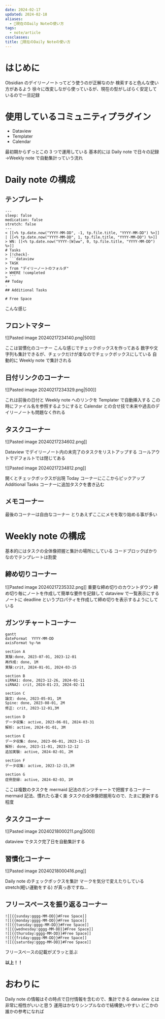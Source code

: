 ```yaml
---
date: 2024-02-17
updated: 2024-02-18
aliases:
  - 📘現在のDaily Noteの使い方
tags:
  - note/article
cssclasses: 
title: 📘現在のDaily Noteの使い方
---
```


# はじめに

Obsidian のデイリーノートってどう使うのが正解なのか
検索すると色んな使い方があるよう
徐々に改変しながら使っているが、現在の型がしばらく安定しているので一旦記録

# 使用しているコミュニティプラグイン

- Dataview
- Templater
- Calendar

最初期からずっとこの 3 つで運用している
基本的には Daily note で日々の記録→Weekly note で自動集計っていう流れ

# Daily note の構成

## テンプレート

```
---
sleep: false
medication: false
stretch: false
---
< [[<% tp.date.now("YYYY-MM-DD", -1, tp.file.title, "YYYY-MM-DD") %>]] | [[<% tp.date.now("YYYY-MM-DD", 1, tp.file.title, "YYYY-MM-DD") %>]] > WN: [[<% tp.date.now("YYYY-[W]ww", 0, tp.file.title, "YYYY-MM-DD") %>]]
# Tasks
> [!check]-
> ```dataview
> TASK
> from "デイリーノートのフォルダ"
> WHERE !completed
> ```
## Today
- 
## Additional Tasks

# Free Space
```

こんな感じ

## フロントマター

![[Pasted image 20240217234140.png|500]]

ここは習慣化のコーナー
こんな感じでチェックボックスを作ってある
数字や文字列も集計できるが、チェックだけが楽なのでチェックボックスにしている
自動的に Weekly note で集計される

## 日付リンクのコーナー

![[Pasted image 20240217234329.png|500]]

これは前後の日付と Weekly note へのリンクを Templater で自動挿入する
この時にファイル名を参照するようにすると Calendar との合せ技で未来や過去のデイリーノートも問題なく作れる

## タスクコーナー

![[Pasted image 20240217234602.png]]

Dataview でデイリーノート内の未完了のタスクをリストアップする
コールアウトでデフォルトでは閉じてある

![[Pasted image 20240217234812.png]]

開くとチェックボックスが出現
Today コーナーにここからピックアップ
Additional Tasks コーナーに追加タスクを書き込む

## メモコーナー

最後のコーナーは自由なコーナー
とりあえずここにメモを取り始める事が多い

# Weekly note の構成

基本的にはタスクの全体像把握と集計の場所にしている
コードブロックばかりなのでテンプレートは割愛

## 締め切りコーナー

![[Pasted image 20240217235332.png]]
重要な締め切りのカウントダウン
締め切り毎にノートを作成して簡単な要件を記録して dataview で一覧表示にする
ノートに deadline というプロパティを作成して締め切りを表示するようにしている

## ガンツチャートコーナー

```mermaid
gantt
dateFormat  YYYY-MM-DD
axisFormat %y-%m

section A
実験:done, 2023-07-01, 2023-12-01
再作成: done, 1M
実験:crit, 2024-01-01, 2024-03-15

section B
siRNA1: done, 2023-12-26, 2024-01-11
siRNA2: crit, 2024-01-23, 2024-02-11

section C
論文: done, 2023-05-01, 1M
Spine: done, 2023-08-01, 2M
修正: crit, 2023-12-01,3M

section D
データ収集: active, 2023-06-01, 2024-03-31
解析: active, 2024-01-01, 3M

section E
データ収集: done, 2023-06-01, 2023-11-15
解析: done, 2023-11-01, 2023-12-12
追加実験: active, 2024-02-01, 2M

section F
データ収集: active, 2023-12-15,3M

section G
症例登録: active, 2024-02-03, 1M
```

ここは複数のタスクを mermaid 記法のガンツチャートで把握するコーナー
mermaid 記法、慣れたら凄く楽
タスクの全体像把握用なので、たまに更新する程度

## タスクコーナー

![[Pasted image 20240218000211.png|500]]

dataview でタスク完了日を自動集計する

## 習慣化コーナー

![[Pasted image 20240218000416.png]]

Daily note のチェックボックスを集計
マークを気分で変えたりしている
stretch(軽い運動をする) が真っ赤ですね...

## フリースペースを振り返るコーナー

```
![[{{sunday:gggg-MM-DD}}#Free Space]]
![[{{monday:gggg-MM-DD}}#Free Space]]
![[{{tuesday:gggg-MM-DD}}#Free Space]]
![[{{wednesday:gggg-MM-DD}}#Free Space]]
![[{{thursday:gggg-MM-DD}}#Free Space]]
![[{{friday:gggg-MM-DD}}#Free Space]]
![[{{saturday:gggg-MM-DD}}#Free Space]]
```

フリースペースの記載がズラッと並ぶ

**以上！！**

# おわりに

Daily note の情報はその時点で日付情報を含むので、集計できる dataview とは非常に相性がいいと思う
運用はかなりシンプルなので結構使いやすい
どこかの誰かの参考になれば
